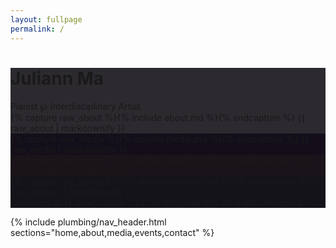 ```yaml
---
layout: fullpage
permalink: /
---
```


<main id="fullpage">
  <div class="section main_photo" style="background-color:#2C292F">
    <div class="title_card">
      <h1>Juliann Ma</h1>
      Pianist ℘ Interdisciplinary Artist
    </div>
    <div class="bottom"><a class="scroll_arrow" href="#about"></a></div>
  </div>
  <div class="section" style="background-color:#2C292F">
    {% capture raw_about %}{% include about.md %}{% endcapture %}
    {{ raw_about | markdownify }}
  </div>
  <div class="section" style="background-color:#140E1B">
    {% capture raw_media %}{% include media.md %}{% endcapture %}
    {{ raw_media | markdownify }}
  </div>
  <div class="section" style="background-color:#1B131A">
    {% capture raw_events %}{% include events.md %}{% endcapture %}
    {{ raw_events | markdownify }}
  </div>
  <div class="section" style="background-color:#14131A">
    {% capture raw_contact %}{% include contact.md %}{% endcapture %}
    {{ raw_contact | markdownify }}
    <div class="bottom">Copyright © {{ 'now' | date: "%Y" }} <a href="{{ site.url }}">JULIANN MA</a>. All Rights Reserved.</div>
  </div>
</main>

{% include plumbing/nav_header.html sections="home,about,media,events,contact" %}

<script>
  fullpage.initialize('#fullpage', {
    anchors: ['home', 'about', 'media', 'events', 'contact'],
    menu: '#menu',
    css3:true
  });
</script>

